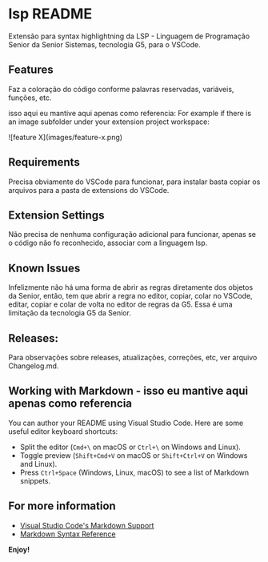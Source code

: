 # lsp README

Extensão para syntax highlightning da LSP - Linguagem de Programação Senior da Senior Sistemas, tecnologia G5, para o VSCode.

## Features

Faz a coloração do código conforme palavras reservadas, variáveis, funções, etc.

isso aqui eu mantive aqui apenas como referencia:
For example if there is an image subfolder under your extension project workspace:

\!\[feature X\]\(images/feature-x.png\)

## Requirements

Precisa obviamente do VSCode para funcionar, para instalar basta copiar os arquivos para a pasta de extensions do VSCode.

## Extension Settings

Não precisa de nenhuma configuração adicional para funcionar, apenas se o código não fo reconhecido, associar com a linguagem lsp.

## Known Issues

Infelizmente não há uma forma de abrir as regras diretamente dos objetos da Senior, então, tem que abrir a regra no editor, copiar, colar no VSCode, editar, copiar e colar de volta no editor de regras da G5. Essa é uma limitação da tecnologia G5 da Senior.

## Releases:

Para observações sobre releases, atualizações, correções, etc, ver arquivo Changelog.md.

## Working with Markdown - isso eu mantive aqui apenas como referencia

You can author your README using Visual Studio Code. Here are some useful editor keyboard shortcuts:

* Split the editor (`Cmd+\` on macOS or `Ctrl+\` on Windows and Linux).
* Toggle preview (`Shift+Cmd+V` on macOS or `Shift+Ctrl+V` on Windows and Linux).
* Press `Ctrl+Space` (Windows, Linux, macOS) to see a list of Markdown snippets.

## For more information

* [Visual Studio Code's Markdown Support](http://code.visualstudio.com/docs/languages/markdown)
* [Markdown Syntax Reference](https://help.github.com/articles/markdown-basics/)

**Enjoy!**
